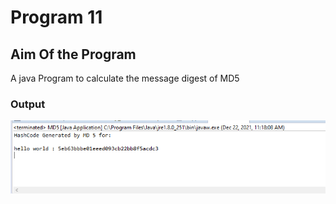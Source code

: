 # Program 11

## Aim Of the Program
A java Program to calculate the message digest of MD5

### Output
![output](Program11_Output.png)
